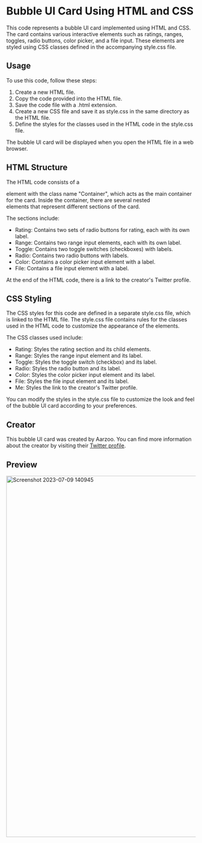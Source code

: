 # Bubble UI Card Using HTML and CSS

This code represents a bubble UI card implemented using HTML and CSS. The card contains various interactive elements such as ratings, ranges, toggles, radio buttons, color picker, and a file input. These elements are styled using CSS classes defined in the accompanying style.css file.

## Usage
To use this code, follow these steps:

1. Create a new HTML file.
2. Copy the code provided into the HTML file.
3. Save the code file with a .html extension.
4. Create a new CSS file and save it as style.css in the same directory as the HTML file.
5. Define the styles for the classes used in the HTML code in the style.css file.
   
The bubble UI card will be displayed when you open the HTML file in a web browser.

## HTML Structure
The HTML code consists of a <div> element with the class name "Container", which acts as the main container for the card. Inside the container, there are several nested <div> elements that represent different sections of the card.

The sections include:

* Rating: Contains two sets of radio buttons for rating, each with its own label.
* Range: Contains two range input elements, each with its own label.
* Toggle: Contains two toggle switches (checkboxes) with labels.
* Radio: Contains two radio buttons with labels.
* Color: Contains a color picker input element with a label.
* File: Contains a file input element with a label.
  
At the end of the HTML code, there is a link to the creator's Twitter profile.

## CSS Styling
The CSS styles for this code are defined in a separate style.css file, which is linked to the HTML file. The style.css file contains rules for the classes used in the HTML code to customize the appearance of the elements.

The CSS classes used include:

* Rating: Styles the rating section and its child elements.
* Range: Styles the range input element and its label.
* Toggle: Styles the toggle switch (checkbox) and its label.
* Radio: Styles the radio button and its label.
* Color: Styles the color picker input element and its label.
* File: Styles the file input element and its label.
* Me: Styles the link to the creator's Twitter profile.
  
You can modify the styles in the style.css file to customize the look and feel of the bubble UI card according to your preferences.

## Creator
This bubble UI card was created by Aarzoo. You can find more information about the creator by visiting their [Twitter profile](https://twitter.com/Aarzoo75).

## Preview
<img width="960" alt="Screenshot 2023-07-09 140945" src="https://github.com/Aarzoo75/Bubble-UI-Card/assets/59678435/a62ebe5a-4a25-4a27-8d7e-9799112aabbc">
